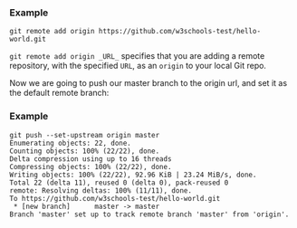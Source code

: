 ### Example

```shell
git remote add origin https://github.com/w3schools-test/hello-world.git
```

`git remote add origin _URL_` specifies that you are adding a remote repository, with the specified `URL`, as an `origin` to your local Git repo.

Now we are going to push our master branch to the origin url, and set it as the default remote branch:

### Example

```shell
git push --set-upstream origin master
Enumerating objects: 22, done.
Counting objects: 100% (22/22), done.
Delta compression using up to 16 threads
Compressing objects: 100% (22/22), done.
Writing objects: 100% (22/22), 92.96 KiB | 23.24 MiB/s, done.
Total 22 (delta 11), reused 0 (delta 0), pack-reused 0
remote: Resolving deltas: 100% (11/11), done.
To https://github.com/w3schools-test/hello-world.git
 * [new branch]      master -> master
Branch 'master' set up to track remote branch 'master' from 'origin'.
```